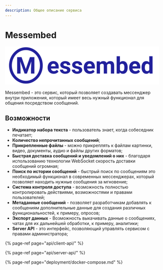 ```yaml
---
description: Общее описание сервиса
---
```


# Messembed

![](.gitbook/assets/copy-of-messembed-logo-v2-2-.png)

Messembed - это сервис, который позволяет создавать мессенджер внутри приложения, который имеет весь нужный функционал для общения посредством сообщений.

## Возможности

* **Индикатор набора текста** - пользователь знает, когда собеседник печатает;
* **Количество непрочитанных сообщений**;
* **Прикрепленные файлы** - можно прикреплять к файлам картинки, видео, документы, аудио и файлы других форматов;
* **Быстрая доставка сообщений и уведомлений о них** - благодаря использованию технологии WebSocket скорость доставки сообщений огромная;
* **Поиск по истории сообщений** - быстрый поиск по сообщениям это необходимый функционал в современных мессенджерах, который позволяет находить нужные сообщения за мгновение;
* **Система контроля доступа** - возможность полностью контролировать действиями, возможностями и правами пользователей;
* **Метаданные сообщений** - позволяет разработчикам добавлять к сообщениям дополнительные данные для создания различных функциональностей, к примеру, опросов;
* **Экспорт данных** - Возможность выкачивать данные о сообщениях, чатах для их дальнейшей обработки, к примеру, аналитики;
* **Server API** - это интерфейс, позволяющий управлять сервисом с правами администратора;

{% page-ref page="api/client-api/" %}

{% page-ref page="api/server-api/" %}

{% page-ref page="deployment/docker-compose.md" %}



